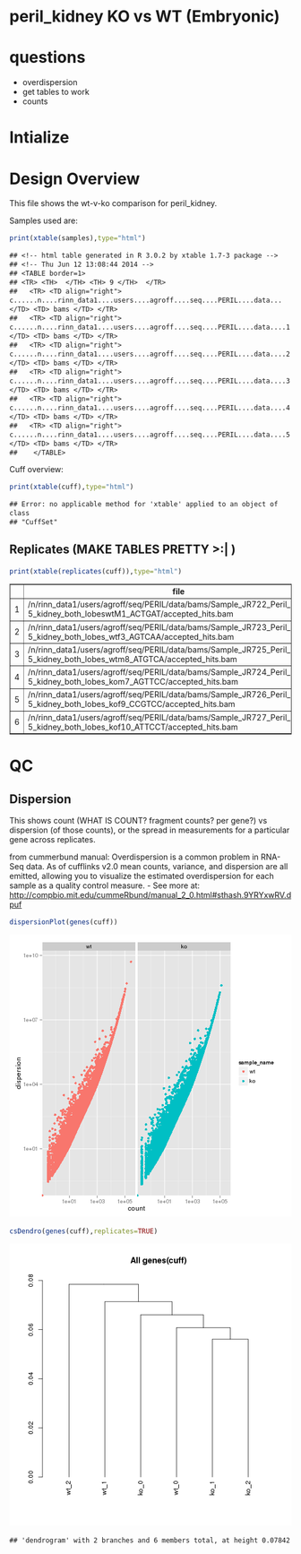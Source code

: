 peril_kidney KO vs WT (Embryonic)
======================================

# questions
- overdispersion
- get tables to work
- counts






# Intialize


# Design Overview

This file shows the wt-v-ko comparison for peril_kidney. 

Samples used are:

```r
print(xtable(samples),type="html")
```

```
## <!-- html table generated in R 3.0.2 by xtable 1.7-3 package -->
## <!-- Thu Jun 12 13:08:44 2014 -->
## <TABLE border=1>
## <TR> <TH>  </TH> <TH> 9 </TH>  </TR>
##   <TR> <TD align="right"> c......n....rinn_data1....users....agroff....seq....PERIL....data... </TD> <TD> bams </TD> </TR>
##   <TR> <TD align="right"> c......n....rinn_data1....users....agroff....seq....PERIL....data....1 </TD> <TD> bams </TD> </TR>
##   <TR> <TD align="right"> c......n....rinn_data1....users....agroff....seq....PERIL....data....2 </TD> <TD> bams </TD> </TR>
##   <TR> <TD align="right"> c......n....rinn_data1....users....agroff....seq....PERIL....data....3 </TD> <TD> bams </TD> </TR>
##   <TR> <TD align="right"> c......n....rinn_data1....users....agroff....seq....PERIL....data....4 </TD> <TD> bams </TD> </TR>
##   <TR> <TD align="right"> c......n....rinn_data1....users....agroff....seq....PERIL....data....5 </TD> <TD> bams </TD> </TR>
##    </TABLE>
```


Cuff overview:

```r
print(xtable(cuff),type="html")
```

```
## Error: no applicable method for 'xtable' applied to an object of class
## "CuffSet"
```

## Replicates (MAKE TABLES PRETTY >:| )

```r
print(xtable(replicates(cuff)),type="html")
```

<!-- html table generated in R 3.0.2 by xtable 1.7-3 package -->
<!-- Thu Jun 12 13:08:45 2014 -->
<TABLE border=1>
<TR> <TH>  </TH> <TH> file </TH> <TH> sample_name </TH> <TH> replicate </TH> <TH> rep_name </TH> <TH> total_mass </TH> <TH> norm_mass </TH> <TH> internal_scale </TH> <TH> external_scale </TH>  </TR>
  <TR> <TD align="right"> 1 </TD> <TD> /n/rinn_data1/users/agroff/seq/PERIL/data/bams/Sample_JR722_Peril_L43_E14-5_kidney_both_lobeswtM1_ACTGAT/accepted_hits.bam </TD> <TD> wt </TD> <TD align="right">   0 </TD> <TD> wt_0 </TD> <TD align="right"> 32567800.00 </TD> <TD align="right"> 28714000.00 </TD> <TD align="right"> 1.13 </TD> <TD align="right"> 1.00 </TD> </TR>
  <TR> <TD align="right"> 2 </TD> <TD> /n/rinn_data1/users/agroff/seq/PERIL/data/bams/Sample_JR723_Peril_L43_E14-5_kidney_both_lobes_wtf3_AGTCAA/accepted_hits.bam </TD> <TD> wt </TD> <TD align="right">   1 </TD> <TD> wt_1 </TD> <TD align="right"> 24846400.00 </TD> <TD align="right"> 28714000.00 </TD> <TD align="right"> 0.88 </TD> <TD align="right"> 1.00 </TD> </TR>
  <TR> <TD align="right"> 3 </TD> <TD> /n/rinn_data1/users/agroff/seq/PERIL/data/bams/Sample_JR725_Peril_L43_E14-5_kidney_both_lobes_wtm8_ATGTCA/accepted_hits.bam </TD> <TD> wt </TD> <TD align="right">   2 </TD> <TD> wt_2 </TD> <TD align="right"> 18152700.00 </TD> <TD align="right"> 28714000.00 </TD> <TD align="right"> 0.61 </TD> <TD align="right"> 1.00 </TD> </TR>
  <TR> <TD align="right"> 4 </TD> <TD> /n/rinn_data1/users/agroff/seq/PERIL/data/bams/Sample_JR724_Peril_L43_E14-5_kidney_both_lobes_kom7_AGTTCC/accepted_hits.bam </TD> <TD> ko </TD> <TD align="right">   0 </TD> <TD> ko_0 </TD> <TD align="right"> 21233900.00 </TD> <TD align="right"> 28714000.00 </TD> <TD align="right"> 0.75 </TD> <TD align="right"> 1.00 </TD> </TR>
  <TR> <TD align="right"> 5 </TD> <TD> /n/rinn_data1/users/agroff/seq/PERIL/data/bams/Sample_JR726_Peril_L43_E14-5_kidney_both_lobes_kof9_CCGTCC/accepted_hits.bam </TD> <TD> ko </TD> <TD align="right">   1 </TD> <TD> ko_1 </TD> <TD align="right"> 41738700.00 </TD> <TD align="right"> 28714000.00 </TD> <TD align="right"> 1.43 </TD> <TD align="right"> 1.00 </TD> </TR>
  <TR> <TD align="right"> 6 </TD> <TD> /n/rinn_data1/users/agroff/seq/PERIL/data/bams/Sample_JR727_Peril_L43_E14-5_kidney_both_lobes_kof10_ATTCCT/accepted_hits.bam </TD> <TD> ko </TD> <TD align="right">   2 </TD> <TD> ko_2 </TD> <TD align="right"> 43552300.00 </TD> <TD align="right"> 28714000.00 </TD> <TD align="right"> 1.52 </TD> <TD align="right"> 1.00 </TD> </TR>
   </TABLE>

# QC

## Dispersion

This shows count (WHAT IS COUNT? fragment counts? per gene?) vs dispersion (of those counts), or the spread in measurements for a particular gene across replicates. 

from cummerbund manual: Overdispersion is a common problem in RNA-Seq data. As of cufflinks v2.0 mean counts, variance, and dispersion are all emitted, allowing you to visualize the estimated overdispersion for each sample as a quality control measure. - See more at: http://compbio.mit.edu/cummeRbund/manual_2_0.html#sthash.9YRYxwRV.dpuf



```r
dispersionPlot(genes(cuff))
```

![plot of chunk dispersion](figure/peril_kidney/dispersion1.png) 

```r
csDendro(genes(cuff),replicates=TRUE)
```

![plot of chunk dispersion](figure/peril_kidney/dispersion2.png) 

```
## 'dendrogram' with 2 branches and 6 members total, at height 0.07842
```
